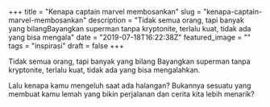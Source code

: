 +++
title = "Kenapa captain marvel membosankan"
slug = "kenapa-captain-marvel-membosankan"
description = "Tidak semua orang, tapi banyak yang bilangBayangkan superman tanpa kryptonite, terlalu kuat, tidak ada yang bisa mengala"
date = "2019-07-18T16:22:38Z"
featured_image = ""
tags = "inspirasi"
draft = false
+++ 
 
Tidak semua orang, tapi banyak yang bilang
Bayangkan superman tanpa kryptonite, terlalu kuat, tidak ada yang bisa mengalahkan. 

Lalu kenapa kamu mengeluh saat ada halangan? Bukannya sesuatu yang membuat kamu lemah yang bikin perjalanan dan cerita kita lebih menarik?